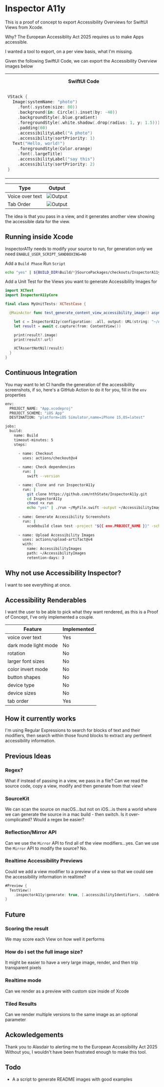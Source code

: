 # Inspector A11y

This is a proof of concept to export Accessibility Overviews for SwiftUI Views from Xcode.

Why? The European Accessiblity Act 2025 requires us to make Apps accessible.

I wanted a tool to export, on a per view basis, what I'm missing.

Given the following SwiftUI Code, we can export the Accessibility Overview images below

<table>
<tr>
<th>SwiftUI Code</th>
<th>Rendered Code</th>
</tr>
<tr>
<td>


```swift
VStack {
  Image(systemName: "photo")
    .font(.system(size: 80))
    .background(in: Circle().inset(by: -40))
    .backgroundStyle(.blue.gradient)
    .foregroundStyle(.white.shadow(.drop(radius: 1, y: 1.5)))
    .padding(60)
    .accessibilityLabel("A photo")
    .accessibility(sortPriority: 1)
  Text("Hello, world!")
    .foregroundStyle(Color.orange)
    .font(.largeTitle)
    .accessibilityLabel("say this")
    .accessibility(sortPriority: 2)
}
```

</td>
<td>

![Input](/Documents/input.png)

</td>
</tr>
</table>

| Type | Output |
| ---- | ------ |
| Voice over text | ![Output](/Documents/voiceOverText.jpg) |
| Tab Order | ![Output](/Documents/tabOrder.jpg) |

The idea is that you pass in a view, and it generates another view showing the accessible data for the view.

## Running inside Xcode

InspectorA11y needs to modify your source to run, for generation only we need `ENABLE_USER_SCRIPT_SANDBOXING=NO`

Add a `Build Phase` Run `Script`

```bash
echo "yes" | ${BUILD_DIR%Build/*}SourcePackages/checkouts/InspectorA11y/run ${SRCROOT}/MyFile.swift -output ~/AccessibilityImages
```

Add a Unit Test for the Views you want to generate Accessibility Images for

```swift
import XCTest
import InspectorA11yCore

final class MyUnitTests: XCTestCase {

  @MainActor func test_generate_content_view_accessibility_image() async throws {

    let c = InspectorA11y(configuration: .all, output: URL(string: "~/AccessibilityImages"))
    let result = await c.capture(from: ContentView())

    print(result?.image)
    print(result?.url)

    XCTAssertNotNil(result)
  }
}

```

## Continuous Integration

You may want to let CI handle the generation of the accessibility screenshots, if so, here's a GitHub Action
to do it for you, fill in the `env` properties

```bash
env:
  PROJECT_NAME: "App.xcodeproj"
  PROJECT_SCHEME: "iOS App"
  DESTINATION: "platform=iOS Simulator,name=iPhone 15,OS=latest"

jobs:
  build:
    name: Build
    timeout-minutes: 5
    steps:

      - name: Checkout
        uses: actions/checkout@v4
        
      - name: Check dependencies
        run: |
          swift --version

      - name: Clone and run InspectorA11y
        run: |
          git clone https://github.com/nthState/InspectorA11y.git
          cd InspectorA11y
          chmod +x run
          echo "yes" | ./run ~/MyFile.swift -output ~/AccessibilityImages
        
      - name: Generate Accessibility Screenshots
        run: |
          xcodebuild clean test -project "${{ env.PROJECT_NAME }}" -scheme "${{ env.PROJECT_SCHEME }}" -destination "${{ env.DESTINATION }}" ENABLE_USER_SCRIPT_SANDBOXING=NO
            
      - name: Upload Accessibility Images
        uses: actions/upload-artifact@v4
        with:
          name: AccessibilityImages
          path: ~/AccessibilityImages
          retention-days: 3
```

## Why not use Accessibility Inspector?

I want to see everything at once.

## Accessibility Renderables

I want the user to be able to pick what they want rendered, as this is a Proof of Concept, I've only implemented a couple.

| Feature  | Implemented |
| -------- | ----------- |
| voice over text | Yes |
| dark mode light mode | No |
| rotation | No |
| larger font sizes | No |
| color invert mode | No |
| button shapes | No |
| device type | No |
| device sizes | No |
| tab order | Yes |

## How it currently works

I'm using Regular Expressions to search for blocks of text and their modifiers, then search within those found blocks to 
extract any pertinent accessibility information.

## Previous Ideas

### Regex?

What if instead of passing in a view, we pass in a file?
Can we read the source code, copy a view, modify and then generate from that view?

### SourceKit

We can scan the source on macOS...but not on iOS...is there a world where we can generate the source in a mac build - then switch.
Is it over-complicated?
Would a regex be easier?

### Reflection/Mirror API

Can we use the `Mirror` API to find all of the view modifiers...yes.
Can we use the `Mirror` API to modify the source? No.

### Realtime Accessibility Previews

Could we add a view modifier to a preview of a view so that we could see the accessibility information in realtime?

```swift
#Preview {
  TestView()
    .inspectorA11y(generate: true, [.accessibilityIdentifiers, .tabOrder], rendering: [.transparent], folder: "", fileNamePrefix: "testview")
}
```

## Future

### Scoring the result

We may score each View on how well it performs

### How do i set the full image size?

It might be easier to have a very large image, render, and then trip transparent pixels

### Realtime mode

Can we render as a preview with custom size inside of Xcode

### Tiled Results
 
Can we render multiple versions to the same image as an optional parameter

## Ackowledgements

Thank you to Alasdair to alerting me to the European Accessibility Act 2025
Without you, I wouldn't have been frustrated enough to make this tool.

## Todo

- A a script to generate README images with good examples
